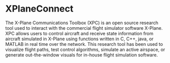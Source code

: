 XPlaneConnect
=============

The X-Plane Communications Toolbox (XPC) is an open source research tool used to interact with the commercial flight simulator software X-Plane. XPC allows users to control aircraft and receive state information from aircraft simulated in X-Plane using functions written in C, C++, java, or MATLAB in real time over the network. This research tool has been used to visualize flight paths, test control algorithms, simulate an active airspace, or generate out-the-window visuals for in-house flight simulation software.
